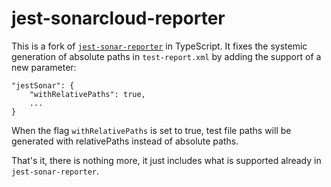 # jest-sonarcloud-reporter

This is a fork of [`jest-sonar-reporter`](https://www.npmjs.com/package/jest-sonar-reporter) in TypeScript.
It fixes the systemic generation of absolute paths in `test-report.xml` by adding the support of a new parameter:

    "jestSonar": {
        "withRelativePaths": true,
        ...
    }

When the flag `withRelativePaths` is set to true, test file paths will be generated with relativePaths instead of absolute paths.

That's it, there is nothing more, it just includes what is supported already in `jest-sonar-reporter`.
